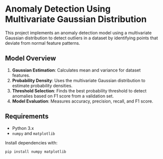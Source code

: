 # Anomaly Detection Using Multivariate Gaussian Distribution

This project implements an anomaly detection model using a multivariate Gaussian distribution to detect outliers in a dataset by identifying points that deviate from normal feature patterns.

## Model Overview
1. **Gaussian Estimation**: Calculates mean and variance for dataset features.
2. **Probability Density**: Uses the multivariate Gaussian distribution to estimate probability densities.
3. **Threshold Selection**: Finds the best probability threshold to detect anomalies based on F1 score from a validation set.
4. **Model Evaluation**: Measures accuracy, precision, recall, and F1 score.

## Requirements
- Python 3.x
- `numpy` and `matplotlib`

Install dependencies with:
```bash
pip install numpy matplotlib
